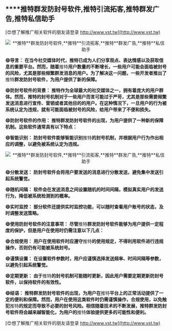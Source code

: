 ## ****推特**群发防封号软件,**推特**引流拓客,**推特**群发广告,**推特**私信助手**

[😍想了解推广相关软件的朋友请登录 http://www.vst.tw](http://www.vst.tw)

 <center><img src="https://vst.tw/MP4/tuiguang/png/2.png" alt="**推特**群发防封号软件,**推特**引流拓客,**推特**群发广告,**推特**私信助手"></center>

**😄导言： 在当今社交媒体时代，**推特**已成为人们分享观点、表达情感以及获取信息的重要平台。然而，随着**推特**用户数量的不断增长，一些用户可能会面临被封号的风险，尤其是那些频繁群发消息的用户。为了解决这一问题，一些开发者推出了**推特**群发防封号软件，为用户提供了新的保障。**

**😄防封号软件的背景： **推特**作为全球最大的社交媒体之一，拥有着庞大的用户群体。然而，**推特**的封号机制对于一些用户而言可能过于严苛，尤其是那些需要频繁发送消息进行宣传、营销或者其他目的的用户。在这种情况下，一旦用户的行为被系统认定为违规，就有可能面临被封号的风险，给用户带来了不便和损失。**

**😄防封号软件的作用： **推特**群发防封号软件的出现，为用户提供了一种新的保障机制。这些软件通常具有以下特点：**

**😄智能识别： 防封号软件能够智能识别**推特**的封号机制，并根据用户行为作出相应的调整，以避免被系统认定为违规。**

 <center><img src="https://vst.tw/MP4/tuiguang/png/3.png" alt="**推特**群发防封号软件,**推特**引流拓客,**推特**群发广告,**推特**私信助手"></center>

**😄分散发送： 防封号软件会将用户要发送的消息进行分散发送，避免集中发送引起系统警觉。**

**😄随机间隔： 软件会在发送消息之间设置随机的时间间隔，模拟真实用户的发送行为，降低被系统检测到的概率。**

**😄实时监控： 部分软件还提供实时监控功能，可以随时查看用户账号的状态，及时调整发送策略。**

**😄使用防封号软件的注意事项： 尽管**推特**群发防封号软件能够为用户提供一定程度的保护，但是用户在使用时仍需注意以下几点：**

**😄合规使用： 用户在使用软件时应遵守**推特**的使用规定，不得利用软件进行违规操作，否则仍有可能被系统封号。**

**😄谨慎设置： 在设置软件参数时，用户应谨慎选择发送频率、时间间隔等参数，以避免引起系统警觉。**

**😄定期更新： 由于**推特**的封号机制可能随时更新，因此用户需要定期更新防封号软件，以保持软件的有效性。**

**😄结语： **推特**群发防封号软件的出现，为用户在**推特**平台上的正常活动提供了一定的便利和保障。然而，用户在使用这类软件时仍需谨慎操作，合规使用，以免触犯**推特**的规定而导致不必要的封号风险。相信随着技术的不断发展，**推特**群发防封号软件将会越来越智能化，为用户的**推特**体验提供更多的可能性和便利。**

[😍想了解推广相关软件的朋友请登录 http://www.vst.tw](http://www.vst.tw)



